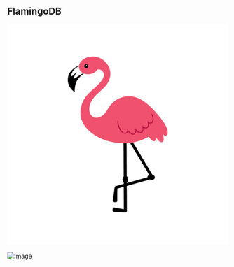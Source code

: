 ## FlamingoDB 

![FlamingoDB](image.png)



<img width="1193" alt="image" src="https://github.com/user-attachments/assets/f24c9b97-f2fe-423f-9554-d96e9c31eee0" />
